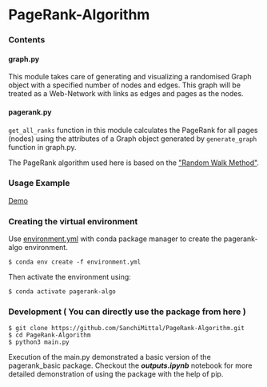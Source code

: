 # PageRank-Algorithm

### Contents
#### graph.py
This module takes care of generating and visualizing a randomised Graph object with a specified number of nodes and edges.
This graph will be treated as a Web-Network with links as edges and pages as the nodes.

#### pagerank.py
```get_all_ranks``` function in this module calculates the PageRank for all pages (nodes) using the attributes of a Graph object generated by ```generate_graph``` function in graph.py.

The PageRank algorithm used here is based on the ["Random Walk Method"](https://en.wikipedia.org/wiki/Random_walk).

### Usage Example
[Demo](https://github.com/SanchiMittal/PageRank-Algorithm/blob/main/outputs.ipynb)

### Creating the virtual environment 

Use [environment.yml](https://github.com/SanchiMittal/PageRank-Algorithm/blob/main/environment.yml) with conda package manager to create the pagerank-algo environment.

    $ conda env create -f environment.yml

Then activate the environment using:

    $ conda activate pagerank-algo

### Development ( You can directly use the package from here )

<!-- <pre> -->
    $ git clone https://github.com/SanchiMittal/PageRank-Algorithm.git
    $ cd PageRank-Algorithm
    $ python3 main.py
<!-- </pre> -->

Execution of the main.py demonstrated a basic version of the pagerank_basic package. Checkout the <strong><i>outputs.ipynb</i></strong> notebook for more detailed demonstration of using the package with the help of pip.